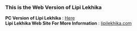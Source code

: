 ### This is the Web Version of Lipi Lekhika

**PC Version of Lipi Lekhika** : [Here](https://github.com/shubhattin/lipilekhikA_saGgaNaka)  
**Lipi Lekhika Web Site For More Information** : [lipilekhika.com](https://rebrand.ly/lekhika)